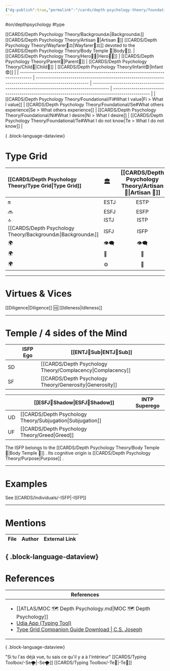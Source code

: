```yaml
---
{"dg-publish":true,"permalink":"/cards/depth-psychology-theory/foundational/isfp/","created":"2023-01-05T15:30:17.767+01:00","updated":"2023-05-03T19:17:29.657+02:00"}
---
```


#on/depthpsychology  #type 

[[CARDS/Depth Psychology Theory/Background🔙\|Background🔙]] [[CARDS/Depth Psychology Theory/Artisan 🧰\|Artisan 🧰]] [[CARDS/Depth Psychology Theory/Wayfarer🌠⚖️\|Wayfarer🌠⚖️]] devoted to the [[CARDS/Depth Psychology Theory/Body Temple 🌳\|Body🌳]]. 
| [[CARDS/Depth Psychology Theory/Hero🦸‍♂️\|Hero🦸‍♂️]]                                                                        | [[CARDS/Depth Psychology Theory/Parent🤨\|Parent🤨]]                                                                                             | [[CARDS/Depth Psychology Theory/Child👼\|Child👼]]                                                                            | [[CARDS/Depth Psychology Theory/Infant😨\|Infant😨]]                                                                                     |
| ------------------------------------------------------------------------------------ | -------------------------------------------------------------------------------------------------------- | -------------------------------------------------------------------------------------- | ------------------------------------------------------------------------------------------------ |
| [[CARDS/Depth Psychology Theory/Foundational/Fi#What I value\|Fi > What I value]] | [[CARDS/Depth Psychology Theory/Foundational/Se#What others experience\|Se > What others experience]] | [[CARDS/Depth Psychology Theory/Foundational/Ni#What I desire\|Ni > What I desire]] | [[CARDS/Depth Psychology Theory/Foundational/Te#What I do not know\|Te > What I do not know]] |

{ .block-language-dataview}
# Type Grid 
| [[CARDS/Depth Psychology Theory/Type Grid\|Type Grid]]         | <font size="4"> 🏛️</font> | <font size="4"> [[CARDS/Depth Psychology Theory/Artisan 🧰\|Artisan 🧰]]</font> | <font size="4"> 🔮</font> | <font size="4"> 🦄</font> | 💬 |💬| 💬 |
|:--------------------- |:------------------------- |:-------------------------:|:------------------------------------------------ |:------------------------- |:--------------------------- |:--------------------------- |:--------------------------- |
| 🔛| ESTJ|ESTP| ENTJ| ENFJ| ➡️| 👋| 🏆|
| 🔜| ESFJ|ESFP |ENTP| ENFP| ↪️| 👋| 🏃‍♂️                       |
| 🔝| ISTJ|ISTP| INTJ| INFJ| 🧘‍♂️ | 🏃‍♂️ | 🔙 | 
| [[CARDS/Depth Psychology Theory/Background🔙\|Background🔙]]| ISFJ|ISFP| INTP| INFP| ↪️| 🧘‍♂️| 🏆                          |
|🌍 | 👁️‍🗨️|👁️‍🗨️| 🧲| 🧲||                             |                             |
| 🌍 | 🐜|🦊| 🦊| 🐜||                             |                             |
|🌍| ⚙️|👀| ⚙️| 👀|                             |                             |                             |

---
# Virtues & Vices
[[Diligence\|Diligence]] 🆚 [[Idleness\|Idleness]] 

---
# Temple / 4 sides of the Mind
|  | ISFP Ego          | [[ENTJ🤸Sub\|ENTJ🤸Sub]] |
| ------------ | ----------------- | ----------------- |
| SD           |                   | [[CARDS/Depth Psychology Theory/Complacency\|Complacency]]   |
| SF           |                   | [[CARDS/Depth Psychology Theory/Generosity\|Generosity]]     |

|     | [[ESFJ👤Shadow\|ESFJ👤Shadow]] | INTP Superego |
| --- | ---------------- | ------------- |
| UD  | [[CARDS/Depth Psychology Theory/Subjugation\|Subjugation]]   |               |
| UF  | [[CARDS/Depth Psychology Theory/Greed\|Greed]]   |               |

The ISFP belongs to the [[CARDS/Depth Psychology Theory/Body Temple 🌳\|Body Temple 🌳]]   .
Its cognitive origin is [[CARDS/Depth Psychology Theory/Purpose\|Purpose]] .

---
# Examples 
See [[CARDS/Individuals/-ISFP\|-ISFP]] 

---
# Mentions
| File | Author | External Link |
| ---- | ------ | ------------- |

{ .block-language-dataview}
---
# References
| References                                                                                                                                                                                                                                                           |
| -------------------------------------------------------------------------------------------------------------------------------------------------------------------------------------------------------------------------------------------------------------------- |
| <ul><li>[[ATLAS/MOC 🗺️ Depth Psychology.md\\|MOC 🗺️ Depth Psychology]]</li><li>[Udja App (Typing Tool)](https://www.udja.app/#/)</li><li>[Type Grid Companion Guide Download \\| C.S. Joseph](https://csjoseph.life/type-grid-companion-guide-download/)</li></ul> |

{ .block-language-dataview}









"Si tu l'as déjà vue, tu sais ce qu'il y a à l'intérieur"  [[CARDS/Typing Toolbox/-Se🌪️\|-Se🌪️]] [[CARDS/Typing Toolbox/-Te🏹\|-Te🏹]] 
